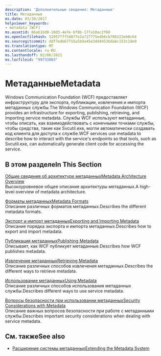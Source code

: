 ```yaml
---
description: 'Дополнительные сведения: Метаданные'
title: Метаданные
ms.date: 03/30/2017
helpviewer_keywords:
- metadata [WCF]
ms.assetid: 66a61bd0-18d3-4e7e-bf8b-177a10ac2f60
ms.openlocfilehash: 52957fff54077e2a727775edb6cb706222eb0c64
ms.sourcegitcommit: ddf7edb67715a5b9a45e3dd44536dabc153c1de0
ms.translationtype: MT
ms.contentlocale: ru-RU
ms.lasthandoff: 02/06/2021
ms.locfileid: "99733883"
---
```

# <a name="metadata"></a><span data-ttu-id="7d36e-103">Метаданные</span><span class="sxs-lookup"><span data-stu-id="7d36e-103">Metadata</span></span>

<span data-ttu-id="7d36e-104">Windows Communication Foundation (WCF) предоставляет инфраструктуру для экспорта, публикации, извлечения и импорта метаданных службы.</span><span class="sxs-lookup"><span data-stu-id="7d36e-104">The Windows Communication Foundation (WCF) provides an infrastructure for exporting, publishing, retrieving, and importing service metadata.</span></span> <span data-ttu-id="7d36e-105">Службы WCF используют метаданные, чтобы описать, как взаимодействовать с конечными точками службы, чтобы средства, такие как Svcutil.exe, могли автоматически создавать код клиента для доступа к службе.</span><span class="sxs-lookup"><span data-stu-id="7d36e-105">WCF services use metadata to describe how to interact with the service's endpoints so that tools, such as Svcutil.exe, can automatically generate client code for accessing the service.</span></span>  
  
## <a name="in-this-section"></a><span data-ttu-id="7d36e-106">В этом разделе</span><span class="sxs-lookup"><span data-stu-id="7d36e-106">In This Section</span></span>  

 [<span data-ttu-id="7d36e-107">Общие сведения об архитектуре метаданных</span><span class="sxs-lookup"><span data-stu-id="7d36e-107">Metadata Architecture Overview</span></span>](metadata-architecture-overview.md)  
 <span data-ttu-id="7d36e-108">Высокоуровневое общее описание архитектуры метаданных.</span><span class="sxs-lookup"><span data-stu-id="7d36e-108">A high-level overview of metadata architecture.</span></span>  
  
 [<span data-ttu-id="7d36e-109">Форматы метаданных</span><span class="sxs-lookup"><span data-stu-id="7d36e-109">Metadata Formats</span></span>](metadata-formats.md)  
 <span data-ttu-id="7d36e-110">Описание различных форматов метаданных.</span><span class="sxs-lookup"><span data-stu-id="7d36e-110">Describes the different metadata formats.</span></span>  
  
 [<span data-ttu-id="7d36e-111">Экспорт и импорт метаданных</span><span class="sxs-lookup"><span data-stu-id="7d36e-111">Exporting and Importing Metadata</span></span>](exporting-and-importing-metadata.md)  
 <span data-ttu-id="7d36e-112">Описание порядка экспорта и импорта метаданных.</span><span class="sxs-lookup"><span data-stu-id="7d36e-112">Describes how to export and import metadata.</span></span>  
  
 [<span data-ttu-id="7d36e-113">Публикация метаданных</span><span class="sxs-lookup"><span data-stu-id="7d36e-113">Publishing Metadata</span></span>](publishing-metadata.md)  
 <span data-ttu-id="7d36e-114">Описывает, как WCF публикует метаданные.</span><span class="sxs-lookup"><span data-stu-id="7d36e-114">Describes how WCF publishes metadata.</span></span>  
  
 [<span data-ttu-id="7d36e-115">Извлечение метаданных</span><span class="sxs-lookup"><span data-stu-id="7d36e-115">Retrieving Metadata</span></span>](retrieving-metadata.md)  
 <span data-ttu-id="7d36e-116">Описание различных способов извлечения метаданных.</span><span class="sxs-lookup"><span data-stu-id="7d36e-116">Describes the different ways to retrieve metadata.</span></span>  
  
 [<span data-ttu-id="7d36e-117">Использование метаданных</span><span class="sxs-lookup"><span data-stu-id="7d36e-117">Using Metadata</span></span>](using-metadata.md)  
 <span data-ttu-id="7d36e-118">Описание различных способов использования метаданных службы.</span><span class="sxs-lookup"><span data-stu-id="7d36e-118">Describes different ways to use service metadata.</span></span>  
  
 [<span data-ttu-id="7d36e-119">Вопросы безопасности при использовании метаданных</span><span class="sxs-lookup"><span data-stu-id="7d36e-119">Security Considerations with Metadata</span></span>](security-considerations-with-metadata.md)  
 <span data-ttu-id="7d36e-120">Описание важных вопросов безопасности при работе с метаданными службы.</span><span class="sxs-lookup"><span data-stu-id="7d36e-120">Describes important security considerations when dealing with service metadata.</span></span>  
  
## <a name="see-also"></a><span data-ttu-id="7d36e-121">См. также</span><span class="sxs-lookup"><span data-stu-id="7d36e-121">See also</span></span>

- [<span data-ttu-id="7d36e-122">Расширение системы метаданных</span><span class="sxs-lookup"><span data-stu-id="7d36e-122">Extending the Metadata System</span></span>](../extending/extending-the-metadata-system.md)

